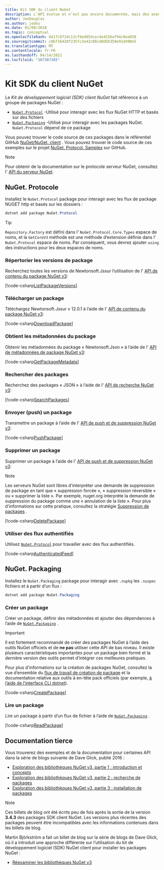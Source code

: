 ```yaml
---
title: Kit SDK du client NuGet
description: L’API évolue et n’est pas encore documentée, mais des exemples sont disponibles sur le blog de Dave Glick.
author: JonDouglas
ms.author: jodou
ms.date: 01/09/2018
ms.topic: conceptual
ms.openlocfilehash: 6417c971dc13cf9ed05dcec4e4156af94c0ea058
ms.sourcegitcommit: c8bf16420f235fc3e42c08cd0d56359e91d490e5
ms.translationtype: MT
ms.contentlocale: fr-FR
ms.lasthandoff: 04/14/2021
ms.locfileid: "107387385"
---
```

# <a name="nuget-client-sdk"></a>Kit SDK du client NuGet

Le *Kit de développement logiciel (SDK) client NuGet* fait référence à un groupe de packages NuGet :

* [`NuGet.Protocol`](https://www.nuget.org/packages/NuGet.Protocol) -Utilisé pour interagir avec les flux NuGet HTTP et basés sur des fichiers
* [`NuGet.Packaging`](https://www.nuget.org/packages/NuGet.Packaging) -Utilisé pour interagir avec les packages NuGet. `NuGet.Protocol` dépend de ce package

Vous pouvez trouver le code source de ces packages dans le référentiel GitHub [NuGet/NuGet. client](https://github.com/NuGet/NuGet.Client) .
Vous pouvez trouver le code source de ces exemples sur le projet [NuGet. Protocol. Samples](https://github.com/NuGet/Samples/tree/main/NuGetProtocolSamples) sur GitHub.

> [!Note]
> Pour obtenir de la documentation sur le protocole serveur NuGet, consultez l' [API du serveur NuGet](~/api/overview.md).

## <a name="nugetprotocol"></a>NuGet. Protocole

Installez le `NuGet.Protocol` package pour interagir avec les flux de package NUGET http et basés sur les dossiers :

```ps1
dotnet add package NuGet.Protocol
```

> [!Tip]
> `Repository.Factory` est défini dans l' `NuGet.Protocol.Core.Types` espace de noms, et la `GetCoreV3` méthode est une méthode d’extension définie dans l' `NuGet.Protocol` espace de noms. Par conséquent, vous devrez ajouter `using` des instructions pour les deux espaces de noms.

### <a name="list-package-versions"></a>Répertorier les versions de package

Recherchez toutes les versions de Newtonsoft.Jssur l’utilisation de l' [API de contenu du package NuGet v3](../api/package-base-address-resource.md#enumerate-package-versions):

[!code-csharp[ListPackageVersions](~/../nuget-samples/NuGetProtocolSamples/Program.cs?name=ListPackageVersions)]

### <a name="download-a-package"></a>Télécharger un package

Téléchargez Newtonsoft.Jssur v 12.0.1 à l’aide de l' [API de contenu du package NuGet v3](../api/package-base-address-resource.md):

[!code-csharp[DownloadPackage](~/../nuget-samples/NuGetProtocolSamples/Program.cs?name=DownloadPackage)]

### <a name="get-package-metadata"></a>Obtient les métadonnées du package

Obtenir les métadonnées du package « Newtonsoft.Json » à l’aide de l' [API de métadonnées de package NuGet v3](../api/registration-base-url-resource.md):

[!code-csharp[GetPackageMetadata](~/../nuget-samples/NuGetProtocolSamples/Program.cs?name=GetPackageMetadata)]

### <a name="search-packages"></a>Rechercher des packages

Recherchez des packages « JSON » à l’aide de l' [API de recherche NuGet v3](../api/search-query-service-resource.md):

[!code-csharp[SearchPackages](~/../nuget-samples/NuGetProtocolSamples/Program.cs?name=SearchPackages)]

### <a name="push-a-package"></a>Envoyer (push) un package

Transmettre un package à l’aide de l' [API de push et de suppression NuGet v3](../api/package-publish-resource.md):

[!code-csharp[PushPackage](~/../nuget-samples/NuGetProtocolSamples/Program.cs?name=PushPackage)]

### <a name="delete-a-package"></a>Supprimer un package

Supprimer un package à l’aide de l' [API de push et de suppression NuGet v3](../api/package-publish-resource.md):

> [!Note]
> Les serveurs NuGet sont libres d’interpréter une demande de suppression de package en tant que « suppression forcée », « suppression réversible » ou « supprimer la liste ».
> Par exemple, nuget.org interprète la demande de suppression du package comme une « annulation de la liste ». Pour plus d’informations sur cette pratique, consultez la stratégie [Suppression de packages](../nuget-org/policies/deleting-packages.md) .

[!code-csharp[DeletePackage](~/../nuget-samples/NuGetProtocolSamples/Program.cs?name=DeletePackage)]

### <a name="work-with-authenticated-feeds"></a>Utiliser des flux authentifiés

Utilisez [`NuGet.Protocol`](https://www.nuget.org/packages/NuGet.Protocol) pour travailler avec des flux authentifiés.

[!code-csharp[AuthenticatedFeed](~/../nuget-samples/NuGetProtocolSamples/Program.cs?name=AuthenticatedFeed)]

## <a name="nugetpackaging"></a>NuGet. Packaging

Installez le `NuGet.Packaging` package pour interagir avec `.nupkg` les `.nuspec` fichiers et à partir d’un flux :

```ps1
dotnet add package NuGet.Packaging
```

### <a name="create-a-package"></a>Créer un package

Créer un package, définir des métadonnées et ajouter des dépendances à l’aide de [`NuGet.Packaging`](https://www.nuget.org/packages/NuGet.Packaging) .

> [!IMPORTANT]
> Il est fortement recommandé de créer des packages NuGet à l’aide des outils NuGet officiels et de **ne pas** utiliser cette API de bas niveau. Il existe plusieurs caractéristiques importantes pour un package bien formé et la dernière version des outils permet d’intégrer ces meilleures pratiques.
> 
> Pour plus d’informations sur la création de packages NuGet, consultez la vue d’ensemble du [flux de travail de création de package](../create-packages/overview-and-workflow.md) et la documentation relative aux outils à en-tête pack officiels (par exemple, [à l’aide de l’interface CLI dotnet](../create-packages/creating-a-package-dotnet-cli.md)).

[!code-csharp[CreatePackage](~/../nuget-samples/NuGetProtocolSamples/Program.cs?name=CreatePackage)]

### <a name="read-a-package"></a>Lire un package

Lire un package à partir d’un flux de fichier à l’aide de [`NuGet.Packaging`](https://www.nuget.org/packages/NuGet.Packaging) .

[!code-csharp[ReadPackage](~/../nuget-samples/NuGetProtocolSamples/Program.cs?name=ReadPackage)]

## <a name="third-party-documentation"></a>Documentation tierce

Vous trouverez des exemples et de la documentation pour certaines API dans la série de blogs suivante de Dave Glick, publié 2016 :

- [Exploration des bibliothèques NuGet v3, partie 1 : introduction et concepts](http://daveaglick.com/posts/exploring-the-nuget-v3-libraries-part-1)
- [Exploration des bibliothèques NuGet v3, partie 2 : recherche de packages](http://daveaglick.com/posts/exploring-the-nuget-v3-libraries-part-2)
- [Exploration des bibliothèques NuGet v3, partie 3 : installation de packages](http://daveaglick.com/posts/exploring-the-nuget-v3-libraries-part-3)

> [!Note]
> Ces billets de blog ont été écrits peu de fois après la sortie de la version **3.4.3** des packages SDK client NuGet.
> Les versions plus récentes des packages peuvent être incompatibles avec les informations contenues dans les billets de blog.

Martin Björkström a fait un billet de blog sur la série de blogs de Dave Glick, où il a introduit une approche différente sur l’utilisation du kit de développement logiciel (SDK) NuGet client pour installer les packages NuGet :

- [Réexaminer les bibliothèques NuGet v3](https://martinbjorkstrom.com/posts/2018-09-19-revisiting-nuget-client-libraries)
